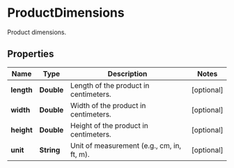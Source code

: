 

# ProductDimensions

Product dimensions.

## Properties

| Name | Type | Description | Notes |
|------------ | ------------- | ------------- | -------------|
|**length** | **Double** | Length of the product in centimeters. |  [optional] |
|**width** | **Double** | Width of the product in centimeters. |  [optional] |
|**height** | **Double** | Height of the product in centimeters. |  [optional] |
|**unit** | **String** | Unit of measurement (e.g., cm, in, ft, m). |  [optional] |



